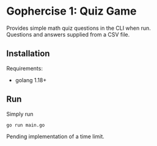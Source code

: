 # Gophercise 1: Quiz Game
Provides simple math quiz questions in the CLI when run.  
Questions and answers supplied from a CSV file.  

## Installation
Requirements:  
* golang 1.18+

## Run
Simply run
```bash
go run main.go
```

Pending implementation of a time limit.
